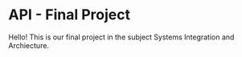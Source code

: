 # API - Final Project
Hello! This is our final project in the subject Systems Integration and Archiecture.